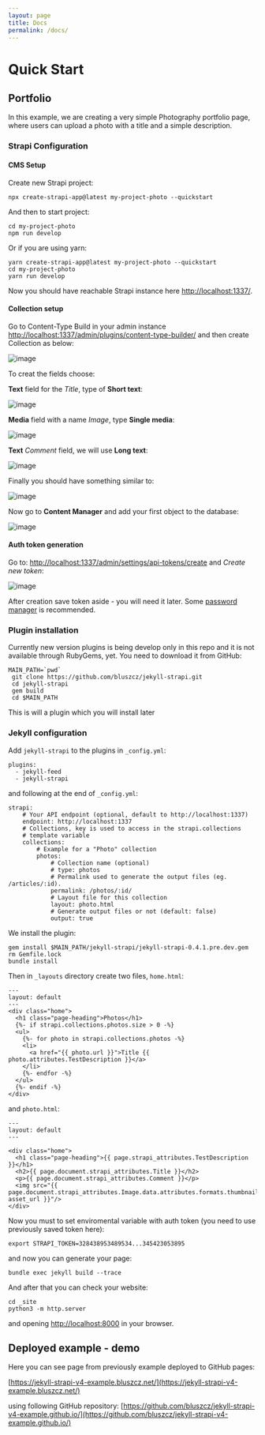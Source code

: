 ```yaml
---
layout: page
title: Docs
permalink: /docs/
---
```


# Quick Start

## Portfolio

In this example, we are creating a very simple Photography portfolio page, where users can upload a photo with a title and a simple description.

### Strapi Configuration

#### CMS Setup

Create new Strapi project:

```
npx create-strapi-app@latest my-project-photo --quickstart
```

And then to start project:

```
cd my-project-photo
npm run develop
```

Or if you are using yarn:
```
yarn create-strapi-app@latest my-project-photo --quickstart
cd my-project-photo
yarn run develop
```

Now you should have reachable Strapi instance here [http://localhost:1337/](http://localhost:1337/).


#### Collection setup

Go to Content-Type Build in your admin instance [http://localhost:1337/admin/plugins/content-type-builder/](http://localhost:1337/admin/plugins/content-type-builder/) and then create Collection as below:

![image](../assets/images/s-01.jpg)

To creat the fields choose:

**Text** field for the *Title*, type of **Short text**:


![image](../assets/images/s-02.jpg)

**Media** field with a name *Image*, type **Single media**:

![image](../assets/images/s-03.jpg)

**Text** *Comment* field, we will use **Long text**:

![image](../assets/images/s-04.jpg)

Finally you should have something similar to:

![image](../assets/images/s-00.jpg)


Now go to **Content Manager** and add your first object to the database:

![image](../assets/images/s-07.jpg)

#### Auth token generation

Go to: [http://localhost:1337/admin/settings/api-tokens/create](http://localhost:1337/admin/settings/api-tokens/create) and *Create new token*:

![image](../assets/images/s-05.jpg)

After creation save token aside - you will need it later. Some [password manager](https://github.com/keepassxreboot/keepassxc/) is recommended.

### Plugin installation

Currently new version plugins is being develop only in this repo and it is not available through RubyGems, yet. You need to download it from GitHub:

```
MAIN_PATH=`pwd`
 git clone https://github.com/bluszcz/jekyll-strapi.git
 cd jekyll-strapi
 gem build
 cd $MAIN_PATH
 ```

This is will a plugin which you will install later

### Jekyll configuration

Add `jekyll-strapi` to the plugins in `_config.yml`:

```
plugins:
  - jekyll-feed
  - jekyll-strapi
```

and following at the end of `_config.yml`:

```
strapi:
    # Your API endpoint (optional, default to http://localhost:1337)
    endpoint: http://localhost:1337
    # Collections, key is used to access in the strapi.collections
    # template variable
    collections:
        # Example for a "Photo" collection
        photos:
            # Collection name (optional)
            # type: photos
            # Permalink used to generate the output files (eg. /articles/:id).
            permalink: /photos/:id/
            # Layout file for this collection
            layout: photo.html
            # Generate output files or not (default: false)
            output: true
```

We install the plugin:

```
gem install $MAIN_PATH/jekyll-strapi/jekyll-strapi-0.4.1.pre.dev.gem
rm Gemfile.lock
bundle install
```

Then in `_layouts` directory create two files, `home.html`:

```
---
layout: default
---
<div class="home">
  <h1 class="page-heading">Photos</h1>
  {%- if strapi.collections.photos.size > 0 -%}
  <ul>
    {%- for photo in strapi.collections.photos -%}
    <li>
      <a href="{{ photo.url }}">Title {{ photo.attributes.TestDescription }}</a>
    </li>
    {%- endfor -%}
  </ul>
  {%- endif -%}
</div>
```

and `photo.html`:

```
---
layout: default
---

<div class="home">
  <h1 class="page-heading">{{ page.strapi_attributes.TestDescription }}</h1>
  <h2>{{ page.document.strapi_attributes.Title }}</h2>
  <p>{{ page.document.strapi_attributes.Comment }}</p>
  <img src="{{ page.document.strapi_attributes.Image.data.attributes.formats.thumbnail| asset_url }}"/>
</div>
```

Now you must to set enviromental variable with auth token (you need to use previously saved token here):

```
export STRAPI_TOKEN=328438953489534...345423053895
```

and now you can generate your page:

```
bundle exec jekyll build --trace
```

And after that you can check your website:

```
cd _site
python3 -m http.server
```

and opening [http://localhost:8000](http://localhost:8000) in your browser.

## Deployed example - demo

Here you can see page from previously example deployed to GitHub pages:

[https://jekyll-strapi-v4-example.bluszcz.net/](https://jekyll-strapi-v4-example.bluszcz.net/)

using following GitHub repository: [https://github.com/bluszcz/jekyll-strapi-v4-example.github.io/](https://github.com/bluszcz/jekyll-strapi-v4-example.github.io/)
